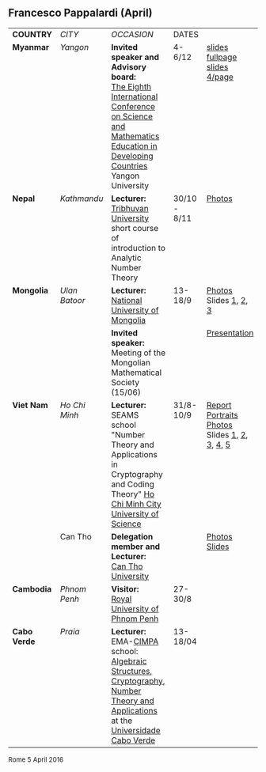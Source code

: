 
<html><head>

 
<html xmlns="http://www.w3.org/1999/xhtml" xml:lang="en" lang="en">
  <head>
<meta http-equiv="Content-Type" content="text/html; charset=utf-8" />
    <meta http-equiv="Content-Type" content="text/html; charset=utf-8" />
<title>EMS-CDC The European Mathematical Society Committee for Developing Countries</title>

<LINK rel="stylesheet" href="../style.css" type="text/css" title="style">

<body id=reportspage>

<?php include("../includes/topbit.php"); ?>
<h2>Francesco Pappalardi (April)
</h2>

<table border="0" cellspacing="3" cellpadding="3">
<tbody valign="top">
<tr><td width=120><b>COUNTRY</b><td width=120><i>CITY</i>
<td width=400><i>OCCASION</i><td width=100>DATES<td width=195>

<tr><td><b>Myanmar<td><i>Yangon<td><b>Invited speaker and Advisory board:</b><br>
<a href="http://www.mathsmyanmar.org/conference/conference.htm">The Eighth International Conference on
Science and Mathematics Education in Developing Countries</a>
Yangon University<td> 4-6/12<td>
<a href="http://www.mat.uniroma3.it/users/pappa/missions/slides/Yangon_2015.pdf">slides fullpage</a><br>
<a href="http://www.mat.uniroma3.it/users/pappa/missions/slides/Yangon_2015_4p.pdf">slides 4/page</a>

<tr><td><b>Nepal<td><i>Kathmandu</i><td><b>Lecturer:</b><br><a href="http://tribhuvan-university.edu.np/">Tribhuvan University</a><br>
short course of introduction to Analytic Number Theory<td>
30/10 - 8/11<td><a href="http://www.mat.uniroma3.it/users/pappa/missions/photo/15_NEPAL/">Photos</a>

<tr><td><b>Mongolia<td>
<i>Ulan Batoor<td><b>Lecturer:</b><br>
<a href="http://www.num.edu.mn/">National University of Mongolia</a><td>13-18/9<td>
<a href="http://www.mat.uniroma3.it/users/pappa/missions/photo/15_MONGOLIA/">Photos</a><br>Slides
<a href="http://www.mat.uniroma3.it/users/pappa/missions/slides/NUM1_2015.pdf">1</a>,
<a href="http://www.mat.uniroma3.it/users/pappa/missions/slides/NUM2_2015.pdf">2</a>,
<a href="http://www.mat.uniroma3.it/users/pappa/missions/slides/NUM3_2015.pdf">3</a>
<tr><td><td><td><b>Invited speaker:</b><br>Meeting of the Mongolian Mathematical Society (15/06)
<td><td>
<a href="http://www.mat.uniroma3.it/users/pappa/missions/slides/ICTP_UMI_INDAM.pdf">Presentation</a>

<tr><td><b>Viet Nam<td>
<i>Ho Chi Minh<td><b>Lecturer:</b><br> <a ref="https://www.math.uni-bielefeld.de/~dhoang/seams15/">SEAMS school "Number Theory and Applications in Cryptography and Coding Theory"</a>
<a href="http://www.hcmus.edu.vn/">Ho Chi Minh City University of Science</a><br>
<td>31/8-10/9<td>
<a href="http://www.mat.uniroma3.it/users/pappa/missions/reports/2015_Saigon_MIUR.pdf">Report</a><br>
<a href="http://www.mat.uniroma3.it/users/pappa/missions/albums/SEAMS2015/">Portraits</a><br>
<a href="http://www.mat.uniroma3.it/users/pappa/missions/photo/15_VIETNAM/HCM/">Photos</a><br>Slides
<a href="http://www.mat.uniroma3.it/users/pappa/missions/slides/HCMC_2015_1.pdf">1</a>,
<a href="http://www.mat.uniroma3.it/users/pappa/missions/slides/HCMC_2015_2.pdf">2</a>,
<a href="http://www.mat.uniroma3.it/users/pappa/missions/slides/HCMC_2015_3.pdf">3</a>,
<a href="http://www.mat.uniroma3.it/users/pappa/missions/slides/HCMC_2015_4.pdf">4</a>,
<a href="http://www.mat.uniroma3.it/users/pappa/missions/slides/HCMC_2015_5.pdf">5</a>
<tr><td><td>Can Tho<td><b>Delegation member and Lecturer:</b><br>
<a href="http://www.ctu.edu.vn/en/">Can Tho University</a><td><td><a href="http://www.mat.uniroma3.it/users/pappa/missions/photo/15_VIETNAM/CANTHO/">Photos</a><br><a href="http://www.mat.uniroma3.it/users/pappa/missions/slides/Can_Tho_September_2015.pdf">Slides</a>

<tr><td><b>Cambodia<td>
<i>Phnom Penh<td><b>Visitor:</b><br>
<a href="http://www.rupp.edu.kh/">Royal University of Phnom Penh</a><td>27-30/8

<tr><td><b>Cabo Verde<td>
<i>Praia<td><b>Lecturer:</b><br>EMA-<a href="http://www.cimpa-icpam.org">CIMPA</a> school: 
<a href="http://webusers.imj-prg.fr/~patrick.le-meur/EMA/ema.php">Algebraic Structures, Cryptography, Number Theory and Applications</a> 
at the <a href="http://www.unicv.edu.cv/">Universidade Cabo Verde</a>
<td>13-18/04<td></tbody> </table>

<font size=-1>Rome 5 April 2016</font>


<?php include("../includes/bottombit.php"); ?>



</body>
</html>
                                       
